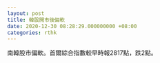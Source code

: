 ```yaml
---
layout: post
title: 韓股開市後偏軟
date: 2020-12-30 08:28:29.000000000 +08:00
categories: rthk
---
```


南韓股市偏軟。首爾綜合指數較早時報2817點，跌2點。
